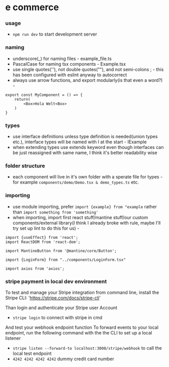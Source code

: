 # e commerce

### usage

- `npm run dev` to start development server

### naming

- underscore(_) for naming files - example_file.ts
- PascalCase for naming tsx components - Example.tsx
- use single quotes(''), not double quotes(""), and not semi-colons ; - this has been configured with eslint anyway to autocorrect
- always use arrow functions, and export modularly(is that even a word?) -

```
export const MyComponent = () => {
    return(
        <Box>Hola Welt<Box>
    )
}
```

### types

- use interface definitions unless type definition is needed(union types etc.), interface types will be named with I at the start - IExample
- when extending types use extends keyword even though interfaces can be just reassigned with same name, I think it's better readability wise

### folder structure

- each component will live in it's own folder with a sperate file for types - for example `components/demo/Demo.tsx & demo_types.ts` etc.

### importing

- use module importing, prefer `import {example} from "example` rather than `import something from 'something'`
- when importing, import first react stuff/mantine stuff/our custom components/external library(I think I already broke with rule, maybe I'll try set up lint to do this for us) -

```
import {useEffect} from 'react';
import ReactDOM from 'react-dom';

import MantineButton from '@mantine/core/Button';

import {LoginForm} from "../components/LoginForm.tsx"

import axios from 'axios';

```


### stripe payment in local dev environment
To test and manage your Stripe integration from command line, install the Stripe CLI: 'https://stripe.com/docs/stripe-cli'

Than login and authenticate your Stripe user Account
- `stripe login` to connect with stripe in cmd

And test your webhook endpoint function 
To forward events to your local endpoint, run the following command with the the CLI to set up a local listener
- `stripe listen --forward-to localhost:3000/stripe/webhook` to call the local test endpoint
- `4242 4242 4242 4242` dummy credit card number